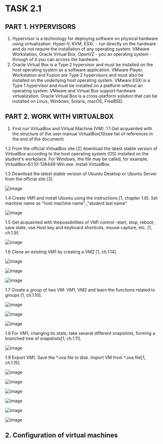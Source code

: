 # TASK 2.1
## PART 1. HYPERVISORS
1. Hypervisor is a technology for deploying software on physical hardware using virtualization. Hyper-V, KVM, ESXi. - run directly on the hardware and do not require the installation of any operating system. VMware Workstation, Oracle Virtual Box, OpenVZ - you an operating system - through of it you can access the hardware.
2. Oracle Virtual Box is a Type 2 hypervisor and must be installed on the host operating system as a software application. VMware Player, Workstation and Fusion are Type 2 hypervisors and must also be installed on the underlying host operating system. VMware ESXi is a Type 1 hypervisor and must be installed on a platform without an operating system. VMware and Virtual Box support hardware virtualization. Oracle Virtual Box is a cross-platform solution that can be installed on Linux, Windows, Solaris, macOS, FreeBSD. 
## PART 2. WORK WITH VIRTUALBOX
1. First run VirtualBox and Virtual Machine (VM).
1.1 Get acquainted with the structure of the user manual VirtualBox[1](see list of references in the end of the document)

1.2 From the official VirtualBox site [2] download the latest stable version of VirtualBox according to the host operating system (OS) installed on the student's workplace. For Windows, the file may be called, for example, VirtualBox-6.1.10-138449-Win.exe. Install VirtualBox.

1.3 Download the latest stable version of Ubuntu Desktop or Ubuntu Server from the official site [3].

![image](https://user-images.githubusercontent.com/58170246/124380285-96678700-dcc4-11eb-845b-0d181e86a06b.png)

1.4 Create VM1 and install Ubuntu using the instructions [1, chapter 1.8]. Set machine name as "host machine name"_"student last name"

![image](https://user-images.githubusercontent.com/58170246/124380349-dc244f80-dcc4-11eb-8836-02df7bd821f9.png)

1.5 Get acquainted with thepossibilities of VM1 control -start, stop, reboot, save state, use Host key and keyboard shortcuts, mouse capture, etc. [1, ch.1.9].

![image](https://user-images.githubusercontent.com/58170246/124380395-1392fc00-dcc5-11eb-9c4c-44337a1165d1.png)

1.6 Clone an existing VM1 by creating a VM2 [1, ch.1.14].

![image](https://user-images.githubusercontent.com/58170246/124380434-3f15e680-dcc5-11eb-98ed-a6fbebb36b14.png)

![image](https://user-images.githubusercontent.com/58170246/124380439-44733100-dcc5-11eb-86a9-99a51c4a7dc9.png)

![image](https://user-images.githubusercontent.com/58170246/124380446-4c32d580-dcc5-11eb-9b6a-3c026e409f28.png)

1.7 Create a group of two VM: VM1, VM2 and learn the functions related to groups [1, ch.1.10].

![image](https://user-images.githubusercontent.com/58170246/124381420-1e508f80-dccb-11eb-893b-ce429738cf07.png)

![image](https://user-images.githubusercontent.com/58170246/124381661-573d3400-dccc-11eb-8ccf-35c105914aff.png)

![image](https://user-images.githubusercontent.com/58170246/124381681-7a67e380-dccc-11eb-9e94-76ccb195a4a4.png)

1.8 For VM1, changing its state, take several different snapshots, forming a branched tree of snapshots[1, ch.1.11].

![image](https://user-images.githubusercontent.com/58170246/124381708-9a97a280-dccc-11eb-8c9a-50b499b20581.png)

1.9 Export VM1. Save the *.ova file to disk. Import VM from *.ova file[1, ch.1.15].

![image](https://user-images.githubusercontent.com/58170246/124381914-8b652480-dccd-11eb-828b-fcdbf5d33845.png)

![image](https://user-images.githubusercontent.com/58170246/124381945-aafc4d00-dccd-11eb-82e7-1fd47235fcdc.png)

![image](https://user-images.githubusercontent.com/58170246/124381957-ba7b9600-dccd-11eb-96d5-b3448bc63915.png)

![image](https://user-images.githubusercontent.com/58170246/124383943-d4ba7180-dcd7-11eb-8605-0a945ab640a2.png)

![image](https://user-images.githubusercontent.com/58170246/124384033-41357080-dcd8-11eb-808a-2cd70b0bfc70.png)

![image](https://user-images.githubusercontent.com/58170246/124384047-53171380-dcd8-11eb-9b26-a04e934e2a3b.png)



## 2. Configuration of virtual machines









